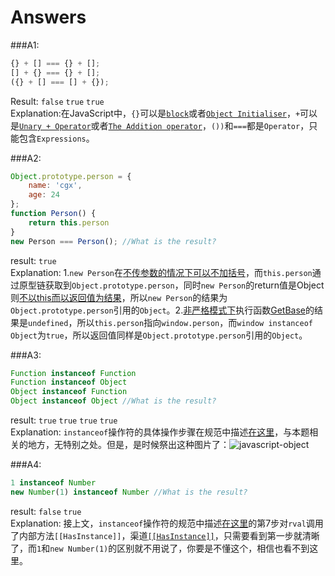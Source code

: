 Answers
===========

###A1:

```javascript
{} + [] === {} + [];
[] + {} === {} + [];
({} + [] === [] + {});
```

Result: `false` `true` `true`   
Explanation:在JavaScript中，`{}`可以是[`block`](http://es5.github.io/#x12.1)或者[`Object Initialiser`](http://es5.github.io/#x11.1.5)，`+`可以是[`Unary + Operator`](http://es5.github.io/#x11.4.6)或者[`The Addition operator`](http://es5.github.io/#x11.6.1)，`())`和`===`都是`Operator`，只能包含`Expressions`。

###A2:

```javascript
Object.prototype.person = {
    name: 'cgx',
    age: 24
};
function Person() {
    return this.person
}
new Person === Person(); //What is the result?
```

result: `true`   
Explanation: 1.`new Person`在[不传参数的情况下可以不加括号](http://es5.github.io/#x11.2.2)，而`this.person`通过原型链获取到`Object.prototype.person`，同时`new Person`的return值是Object则[不以this而以返回值为结果](http://es5.github.io/#x13.2.2)，所以`new Person`的结果为`Object.prototype.person`引用的`Object`。2.[非严格模式下](http://es5.github.io/#C)执行函数[GetBase](http://es5.github.io/#x11.2.3)的结果是`undefined`，所以`this.person`指向`window.person`，而`window instanceof Object`为`true`，所以返回值同样是`Object.prototype.person`引用的`Object`。

###A3:
```javascript
Function instanceof Function
Function instanceof Object
Object instanceof Function
Object instanceof Object //What is the result?
```

result: `true` `true` `true` `true`      
Explanation: `instanceof`操作符的具体操作步骤在规范中描述[在这里](http://es5.github.io/#x11.8.6)，与本题相关的地方，无特别之处。但是，是时候祭出这种图片了：![javascript-object](https://raw.github.com/chuguixin/JS-backyard/master/images/jsobj.jpg)

###A4:
```javascript
1 instanceof Number
new Number(1) instanceof Number //What is the result?
```

result: `false` `true`      
Explanation: 接上文，`instanceof`操作符的规范中描述[在这里](http://es5.github.io/#x11.8.6)的第7步对`rval`调用了内部方法`[[HasInstance]]`，渠道[`[[HasInstance]]`](http://es5.github.io/#x15.3.5.3)，只需要看到第一步就清晰了，而`1`和`new Number(1)`的区别就不用说了，你要是不懂这个，相信也看不到这里。